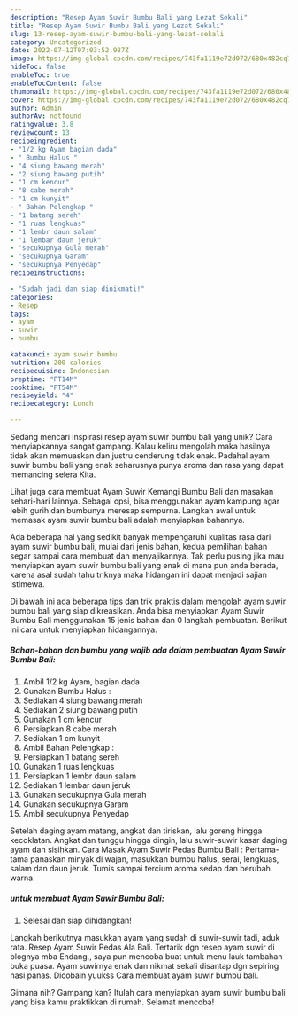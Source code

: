 ```yaml
---
description: "Resep Ayam Suwir Bumbu Bali yang Lezat Sekali"
title: "Resep Ayam Suwir Bumbu Bali yang Lezat Sekali"
slug: 13-resep-ayam-suwir-bumbu-bali-yang-lezat-sekali
category: Uncategorized
date: 2022-07-12T07:03:52.987Z
image: https://img-global.cpcdn.com/recipes/743fa1119e72d072/680x482cq70/ayam-suwir-bumbu-bali-foto-resep-utama.jpg
hideToc: false
enableToc: true
enableTocContent: false
thumbnail: https://img-global.cpcdn.com/recipes/743fa1119e72d072/680x482cq70/ayam-suwir-bumbu-bali-foto-resep-utama.jpg
cover: https://img-global.cpcdn.com/recipes/743fa1119e72d072/680x482cq70/ayam-suwir-bumbu-bali-foto-resep-utama.jpg
author: Admin
authorAv: notfound
ratingvalue: 3.8
reviewcount: 13
recipeingredient:
- "1/2 kg Ayam bagian dada"
- " Bumbu Halus "
- "4 siung bawang merah"
- "2 siung bawang putih"
- "1 cm kencur"
- "8 cabe merah"
- "1 cm kunyit"
- " Bahan Pelengkap "
- "1 batang sereh"
- "1 ruas lengkuas"
- "1 lembr daun salam"
- "1 lembar daun jeruk"
- "secukupnya Gula merah"
- "secukupnya Garam"
- "secukupnya Penyedap"
recipeinstructions:

- "Sudah jadi dan siap dinikmati!"
categories:
- Resep
tags:
- ayam
- suwir
- bumbu

katakunci: ayam suwir bumbu 
nutrition: 200 calories
recipecuisine: Indonesian
preptime: "PT14M"
cooktime: "PT54M"
recipeyield: "4"
recipecategory: Lunch

---
```





Sedang mencari inspirasi resep ayam suwir bumbu bali yang unik? Cara menyiapkannya sangat gampang. Kalau keliru mengolah maka hasilnya tidak akan memuaskan dan justru cenderung tidak enak. Padahal ayam suwir bumbu bali yang enak seharusnya punya aroma dan rasa yang dapat memancing selera Kita.





Lihat juga cara membuat Ayam Suwir Kemangi Bumbu Bali dan masakan sehari-hari lainnya. Sebagai opsi, bisa menggunakan ayam kampung agar lebih gurih dan bumbunya meresap sempurna. Langkah awal untuk memasak ayam suwir bumbu bali adalah menyiapkan bahannya.

Ada beberapa hal yang sedikit banyak mempengaruhi kualitas rasa dari ayam suwir bumbu bali, mulai dari jenis bahan, kedua pemilihan bahan segar sampai cara membuat dan menyajikannya. Tak perlu pusing jika mau menyiapkan ayam suwir bumbu bali yang enak di mana pun anda berada, karena asal sudah tahu triknya maka hidangan ini dapat menjadi sajian istimewa.






Di bawah ini ada beberapa tips dan trik praktis dalam mengolah ayam suwir bumbu bali yang siap dikreasikan. Anda bisa menyiapkan Ayam Suwir Bumbu Bali menggunakan 15 jenis bahan dan 0 langkah pembuatan. Berikut ini cara untuk menyiapkan hidangannya.

<!--inarticleads1-->

##### Bahan-bahan dan bumbu yang wajib ada dalam pembuatan Ayam Suwir Bumbu Bali:

1. Ambil 1/2 kg Ayam, bagian dada
1. Gunakan  Bumbu Halus :
1. Sediakan 4 siung bawang merah
1. Sediakan 2 siung bawang putih
1. Gunakan 1 cm kencur
1. Persiapkan 8 cabe merah
1. Sediakan 1 cm kunyit
1. Ambil  Bahan Pelengkap :
1. Persiapkan 1 batang sereh
1. Gunakan 1 ruas lengkuas
1. Persiapkan 1 lembr daun salam
1. Sediakan 1 lembar daun jeruk
1. Gunakan secukupnya Gula merah
1. Gunakan secukupnya Garam
1. Ambil secukupnya Penyedap


Setelah daging ayam matang, angkat dan tiriskan, lalu goreng hingga kecoklatan. Angkat dan tunggu hingga dingin, lalu suwir-suwir kasar daging ayam dan sisihkan. Cara Masak Ayam Suwir Pedas Bumbu Bali : Pertama-tama panaskan minyak di wajan, masukkan bumbu halus, serai, lengkuas, salam dan daun jeruk. Tumis sampai tercium aroma sedap dan berubah warna. 

<!--inarticleads2-->

#####  untuk membuat Ayam Suwir Bumbu Bali:


1. Selesai dan siap dihidangkan!

Langkah berikutnya masukkan ayam yang sudah di suwir-suwir tadi, aduk rata. Resep Ayam Suwir Pedas Ala Bali. Tertarik dgn resep ayam suwir di blognya mba Endang,, saya pun mencoba buat untuk menu lauk tambahan buka puasa. Ayam suwirnya enak dan nikmat sekali disantap dgn sepiring nasi panas. Dicobain yuukss Cara membuat ayam suwir bumbu bali. 

Gimana nih? Gampang kan? Itulah cara menyiapkan ayam suwir bumbu bali yang bisa kamu praktikkan di rumah. Selamat mencoba!
